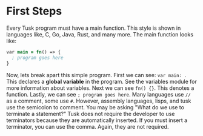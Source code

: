 # First Steps

Every Tusk program must have a main function. This style is shown in languages like, C, Go, Java, Rust, and many more. The main function looks like:

```clojure
var main = fn() => {
  ; program goes here
}
```

Now, lets break apart this simple program.
First we can see: `var main: `. This declares a **global variable** in the program. See the variables module for more information about variables. Next we can see `fn() {}`. This denotes a function. Lastly, we can see `; program goes here`. Many languages use `//` as a comment, some use `#`. However, assembly languages, lisps, and tusk use the semicolon to comment. You may be asking "What do we use to terminate a statement?" Tusk does not require the developer to use terminators because they are automatically inserted. If you must insert a terminator, you can use the comma. Again, they are not required.
